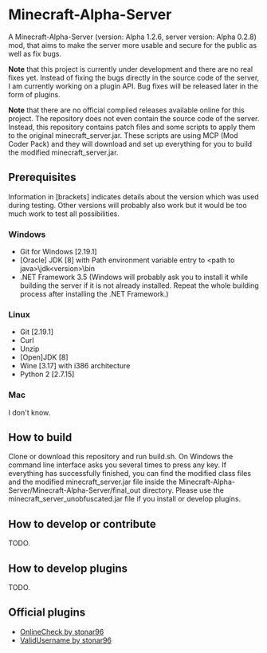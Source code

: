 # Minecraft-Alpha-Server
A Minecraft-Alpha-Server (version: Alpha 1.2.6, server version: Alpha 0.2.8) mod, that aims to make the server more usable and secure for the public as well as fix bugs.

**Note** that this project is currently under development and there are no real fixes yet. Instead of fixing the bugs directly in the source code of the server, I am currently working on a plugin API. Bug fixes will be released later in the form of plugins.

**Note** that there are no official compiled releases available online for this project. The repository does not even contain the source code of the server. Instead, this repository contains patch files and some scripts to apply them to the original minecraft_server.jar. These scripts are using MCP (Mod Coder Pack) and they will download and set up everything for you to build the modified minecraft_server.jar.
## Prerequisites
Information in \[brackets\] indicates details about the version which was used during testing. Other versions will probably also work but it would be too much work to test all possibilities.
### Windows
* Git for Windows \[2.19.1\]
* \[Oracle\] JDK \[8\] with Path environment variable entry to \<path to java\>\jdk\<version\>\bin
* .NET Framework 3.5 (Windows will probably ask you to install it while building the server if it is not already installed. Repeat the whole building process after installing the .NET Framework.)
### Linux
* Git \[2.19.1\]
* Curl
* Unzip
* \[Open\]JDK \[8\]
* Wine \[3.17\] with i386 architecture
* Python 2 \[2.7.15\]
### Mac
I don't know.
## How to build
Clone or download this repository and run build.sh. On Windows the command line interface asks you several times to press any key. If everything has successfully finished, you can find the modified class files and the modified minecraft_server.jar file inside the Minecraft-Alpha-Server/Minecraft-Alpha-Server/final_out directory. Please use the minecraft_server_unobfuscated.jar file if you install or develop plugins.
## How to develop or contribute
TODO.
## How to develop plugins
TODO.
## Official plugins
* [OnlineCheck by stonar96](https://github.com/stonar96/OnlineCheck)
* [ValidUsername by stonar96](https://github.com/stonar96/ValidUsername)
